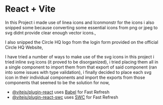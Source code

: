 # React + Vite

In this Project i made use of linea icons and Iconmonstr for the icons i also snipped some because converting some essential icons from png or jpeg to svg didnt provide clear enough vector icons.,

I also snipped the Circle HQ logo from the login form provided on the official Circle HQ Website,

I have tried a number of ways to make use of the svg icons in this project i tried inline svg icons (it proved to be disorganized),
i tried placing them all in a single component to import them from that export of said component (ran into some issues with type validation), i finally decided to place each svg icon in their individual components and import the exports from those components
that seemed to be the solution for now,




- [@vitejs/plugin-react](https://github.com/vitejs/vite-plugin-react/blob/main/packages/plugin-react/README.md) uses [Babel](https://babeljs.io/) for Fast Refresh
- [@vitejs/plugin-react-swc](https://github.com/vitejs/vite-plugin-react-swc) uses [SWC](https://swc.rs/) for Fast Refresh
